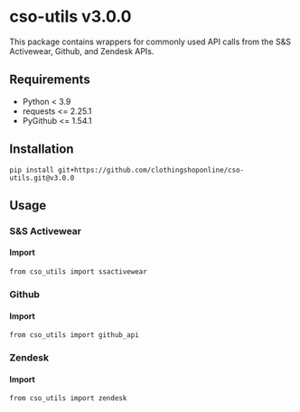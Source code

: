 # cso-utils v3.0.0

This package contains wrappers for commonly used API calls from the S&S Activewear, Github, and Zendesk APIs.

## Requirements

- Python < 3.9
- requests <= 2.25.1
- PyGithub <= 1.54.1

## Installation

```
pip install git+https://github.com/clothingshoponline/cso-utils.git@v3.0.0
```

## Usage

### S&S Activewear

#### Import

```
from cso_utils import ssactivewear
```


### Github

#### Import

```
from cso_utils import github_api
```


### Zendesk

#### Import

```
from cso_utils import zendesk
```